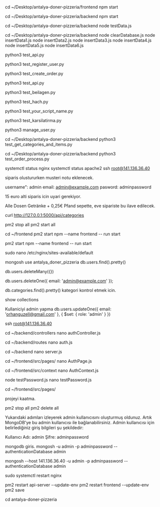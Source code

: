 cd ~/Desktop/antalya-doner-pizzeria/frontend
npm start

cd ~/Desktop/antalya-doner-pizzeria/backend
npm start


cd ~/Desktop/antalya-doner-pizzeria/backend
node testData.js



cd ~/Desktop/antalya-doner-pizzeria/backend
node clearDatabase.js
node insertData1.js
node insertData2.js
node insertData3.js
node insertData4.js
node insertData5.js
node insertData6.js



python3 test_api.py

python3 test_register_user.py


python3 test_create_order.py

python3 test_api.py 

python3 test_beilagen.py

python3 test_hach.py

python3 test_your_script_name.py

python3 test_karsilatirma.py

python3 manage_user.py


cd ~/Desktop/antalya-doner-pizzeria/backend
python3 test_get_categories_and_items.py


cd ~/Desktop/antalya-doner-pizzeria/backend
python3 test_order_process.py

systemctl status nginx
systemctl status apache2
ssh root@141.136.36.40



siparis olustururken musteri notu eklenecek. 



username": admin
email: admin@example.com
pasword: adminpassword

15 euro alti siparis icin uyari gerekiyor. 

Alle Dosen Getränke + 0,25€ Pfand  sepette, eve sipariste bu ilave edilecek.


curl http://127.0.0.1:5000/api/categories


pm2 stop all
pm2 start all




cd ~/frontend
pm2 start npm --name frontend -- run start



pm2 start npm --name frontend -- run start


sudo nano /etc/nginx/sites-available/default





mongosh
use antalya_doner_pizzeria
db.users.find().pretty()


db.users.deleteMany({})

db.users.deleteOne({ email: 'admin@example.com' });

db.categories.find().pretty()   kategori kontrol etmek icin. 

show collections

Kullaniciyi admin yapma 
db.users.updateOne({ email: 'orhanguzell@gmail.com' }, { $set: { role: 'admin' } })

ssh root@141.136.36.40


cd ~/backend/controllers
nano authController.js


cd ~/backend/routes
nano auth.js

cd ~/backend
nano server.js


cd ~/frontend/src/pages/
nano AuthPage.js

cd ~/frontend/src/context
nano AuthContext.js




node testPassword.js
nano testPassword.js

cd ~/frontend/src/pages/


projeyi kaatma.

pm2 stop all
pm2 delete all


Yukarıdaki adımları izleyerek admin kullanıcısını oluşturmuş oldunuz. Artık MongoDB'ye bu admin kullanıcısı ile bağlanabilirsiniz. Admin kullanıcısı için belirlediğiniz giriş bilgileri şu şekildedir:

Kullanıcı Adı: admin
Şifre: adminpassword

 mongodb giris.
mongosh -u admin -p adminpassword --authenticationDatabase admin

mongosh --host 141.136.36.40 -u admin -p adminpassword --authenticationDatabase admin


sudo systemctl restart nginx

pm2 restart api-server --update-env
pm2 restart frontend --update-env
pm2 save


cd antalya-doner-pizzeria






